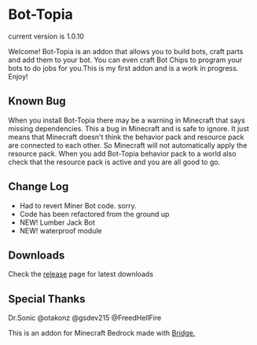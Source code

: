 # Bot-Topia

current version is 1.0.10

Welcome! Bot-Topia is an addon that allows you to build bots, craft parts and add them to your bot. You can even craft Bot Chips to program your bots to do jobs for you.This is my first addon and is a work in progress. Enjoy!

## Known Bug
When you install Bot-Topia there may be a warning in Minecraft that says missing dependencies. This a bug in Minecraft and is safe to ignore. It just means that Minecraft doesn't think the behavior pack and resource pack are connected to each other. So Minecraft will not automatically apply the resource pack. When you add Bot-Topia behavior pack to a world also check that the resource pack is active and you are all good to go.

## Change Log

- Had to revert Miner Bot code. sorry.
- Code has been refactored from the ground up
- NEW! Lumber Jack Bot
- NEW! waterproof module

## Downloads

Check the [release](https://github.com/drewcifer/bot-topia/releases/latest) page for latest downloads

## Special Thanks

Dr.Sonic @otakonz @gsdev215 @FreedHellFire

This is an addon for Minecraft Bedrock made with [Bridge.](https://github.com/bridge-core/bridge.)
